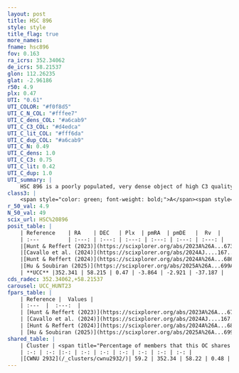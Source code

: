 ```yaml
---
layout: post
title: HSC 896
style: style
title_flag: true
more_names: 
fname: hsc896
fov: 0.163
ra_icrs: 352.34062
de_icrs: 58.21537
glon: 112.26235
glat: -2.96186
r50: 4.9
plx: 0.47
UTI: "0.61"
UTI_COLOR: "#f0f8d5"
UTI_C_N_COL: "#fffee7"
UTI_C_dens_COL: "#a6cab9"
UTI_C_C3_COL: "#d4edca"
UTI_C_lit_COL: "#fff6da"
UTI_C_dup_COL: "#a6cab9"
UTI_C_N: 0.49
UTI_C_dens: 1.0
UTI_C_C3: 0.75
UTI_C_lit: 0.42
UTI_C_dup: 1.0
UTI_summary: |
    HSC 896 is a poorly populated, very dense object of high C3 quality. It was recently reported in the literature. This object shares a significant percentage of members with a later reported entry.
class3: |
    <span style="color: green; font-weight: bold;">A</span><span style="color: #FFC300; font-weight: bold;">B</span>
r_50_val: 4.9
N_50_val: 49
scix_url: HSC%20896
posit_table: |
    | Reference    | RA    | DEC   | Plx  | pmRA  | pmDE   |  Rv  |
    | :---         | :---: | :---: | :---: | :---: | :---: | :---: |
    |[Hunt & Reffert (2023)](https://scixplorer.org/abs/2023A%26A...673A.114H) | 352.321 | 58.202 | 0.467 | -3.835 | -2.883 | -37.145 |
    |[Cavallo et al. (2024)](https://scixplorer.org/abs/2024AJ....167...12C) | 352.395 | 58.176 | 0.469 | -- | -- | -- |
    |[Hunt & Reffert (2024)](https://scixplorer.org/abs/2024A%26A...686A..42H) | 352.321 | 58.202 | 0.467 | -3.835 | -2.883 | -37.145 |
    |[Hu & Soubiran (2025)](https://scixplorer.org/abs/2025A%26A...699A.246H) | 352.395 | 58.176 | -- | -- | -- | -- |
    | **UCC** |352.341 | 58.215 | 0.47 | -3.864 | -2.921 | -37.187 | 
cds_radec: 352.34062,+58.21537
carousel: UCC_HUNT23
fpars_table: |
    | Reference |  Values |
    | :---  |  :---:  |
    | [Hunt & Reffert (2023)](https://scixplorer.org/abs/2023A%26A...673A.114H) | `AV50=2.293, diffAV50=1.287, MOD50=11.483, logAge50=8.721` |
    | [Cavallo et al. (2024)](https://scixplorer.org/abs/2024AJ....167...12C) | `AV50=2.41, dMod50=11.04, logAge50=8.87, [Fe/H]50=-0.29` |
    | [Hunt & Reffert (2024)](https://scixplorer.org/abs/2024A%26A...686A..42H) | `MassJ=253.810` |
    | [Hu & Soubiran (2025)](https://scixplorer.org/abs/2025A%26A...699A.246H) | `MA22=-0.1, MA23f=-0.26, MZ23=-0.09, MK24=-0.15, MF24=-0.2` |
shared_table: |
    | Cluster | <span title="Percentage of members that this OC shares with the ones listed">%</span>   | RA   | DEC   | Plx   | pmRA  | pmDE  | Rv | UTI |
    | :-: | :-: |:-: | :-: | :-: | :-: | :-: | :-: | :-: |
    |[CWNU 2932](/_clusters/cwnu2932/)| 59.2 | 352.34 | 58.22 | 0.48 | -3.9 | -2.93 | -34.64 |0.0 |
---
```

